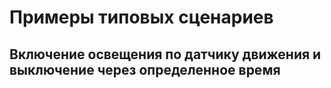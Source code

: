 # Примеры типовых сценариев

## Включение освещения по датчику движения и выключение через определенное время
